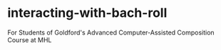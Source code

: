 # interacting-with-bach-roll
For Students of Goldford's Advanced Computer-Assisted Composition Course at MHL
